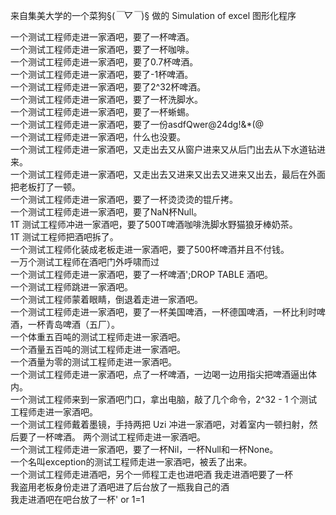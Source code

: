 来自集美大学的一个菜狗§(*￣▽￣*)§    做的 Simulation of excel 图形化程序

一个测试工程师走进一家酒吧，要了一杯啤酒。               
一个测试工程师走进一家酒吧，要了一杯咖啡。                  
一个测试工程师走进一家酒吧，要了0.7杯啤酒。               
一个测试工程师走进一家酒吧，要了-1杯啤酒。                
一个测试工程师走进一家酒吧，要了2^32杯啤酒。              
一个测试工程师走进一家酒吧，要了一杯洗脚水。              
一个测试工程师走进一家酒吧，要了一杯蜥蜴。                   
一个测试工程师走进一家酒吧，要了一份asdfQwer@24dg!&*(@              
一个测试工程师走进一家酒吧，什么也没要。               
一个测试工程师走进一家酒吧，又走出去又从窗户进来又从后门出去从下水道钻进来。          
一个测试工程师走进一家酒吧，又走出去又进来又出去又进来又出去，最后在外面把老板打了一顿。        
一个测试工程师走进一家酒吧，要了一杯烫烫烫的锟斤拷。               
一个测试工程师走进一家酒吧，要了NaN杯Null。                  
1T 测试工程师冲进一家酒吧，要了500T啤酒咖啡洗脚水野猫狼牙棒奶茶。                       
1T 测试工程师把酒吧拆了。                         
一个测试工程师化装成老板走进一家酒吧，要了500杯啤酒并且不付钱。                      
一万个测试工程师在酒吧门外呼啸而过                        
一个测试工程师走进一家酒吧，要了一杯啤酒';DROP TABLE 酒吧。                 
一个测试工程师跳进一家酒吧。                             
一个测试工程师蒙着眼睛，倒退着走进一家酒吧。                   
一个测试工程师走进一家酒吧，要了一杯美国啤酒，一杯德国啤酒，一杯比利时啤酒，一杯青岛啤酒（五厂）。                      
一个体重五百吨的测试工程师走进一家酒吧。                       
一个酒量五百吨的测试工程师走进一家酒吧。                    
一个酒量为零的测试工程师走进一家酒吧。                   
一个测试工程师走进一家酒吧，点了一杯啤酒，一边喝一边用指尖把啤酒逼出体内。                      
一个测试工程师来到一家酒吧门口，拿出电脑，敲了几个命令，2^32 - 1 个测试工程师走进一家酒吧。           
一个测试工程师戴着墨镜，手持两把 Uzi 冲进一家酒吧，对着室内一顿扫射，然后要了一杯啤酒。 两个测试工程师走进一家酒吧。     
一个测试工程师走进一家酒吧，要了一杯Nil，一杯Null和一杯None。                         
一个名叫exception的测试工程师走进一家酒吧，被丢了出来。                          
一个测试工程师走进酒吧，另个一师程工走也进吧酒 我走进酒吧要了一杯                      
我盗用老板身份走进了酒吧进了后台放了一瓶我自己的酒                       
我走进酒吧在吧台放了一杯' or 1=1                      
